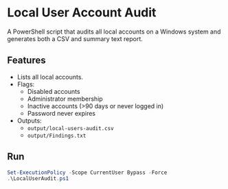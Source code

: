 # Local User Account Audit

A PowerShell script that audits all local accounts on a Windows system and generates both a CSV and summary text report.

## Features
- Lists all local accounts.
- Flags:
  - Disabled accounts
  - Administrator membership
  - Inactive accounts (>90 days or never logged in)
  - Password never expires
- Outputs:
  - `output/local-users-audit.csv`
  - `output/Findings.txt`

## Run
```powershell
Set-ExecutionPolicy -Scope CurrentUser Bypass -Force
.\LocalUserAudit.ps1
